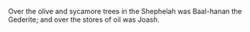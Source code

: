 Over the olive and sycamore trees in the Shephelah was Baal-hanan the Gederite; and over the stores of oil was Joash.
